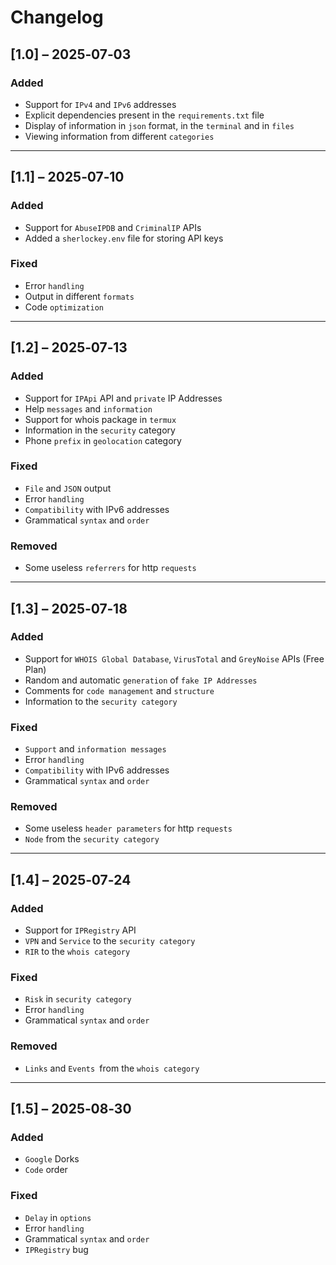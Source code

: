 # Changelog

## [1.0] – 2025‑07‑03
### Added
- Support for `IPv4` and `IPv6` addresses
- Explicit dependencies present in the `requirements.txt` file
- Display of information in `json` format, in the `terminal` and in `files`
- Viewing information from different `categories`

---

## [1.1] – 2025‑07‑10
### Added
- Support for `AbuseIPDB` and `CriminalIP` APIs
- Added a `sherlockey.env` file for storing API keys

### Fixed
- Error `handling`
- Output in different `formats`
- Code `optimization`

---
## [1.2] – 2025‑07‑13
### Added
- Support for `IPApi` API and `private` IP Addresses
- Help `messages` and `information`
- Support for whois package in `termux`
- Information in the `security` category
- Phone `prefix` in `geolocation` category

### Fixed
- `File` and `JSON` output
- Error `handling`
- `Compatibility` with IPv6 addresses
- Grammatical `syntax` and `order`

### Removed
- Some useless `referrers` for http `requests`

---
## [1.3] – 2025‑07‑18
### Added
- Support for `WHOIS Global Database`, `VirusTotal` and `GreyNoise` APIs (Free Plan)
- Random and automatic `generation` of `fake IP Addresses`
- Comments for `code management` and `structure`
- Information to the `security category`

### Fixed
- `Support` and `information messages`
- Error `handling`
- `Compatibility` with IPv6 addresses
- Grammatical `syntax` and `order`

### Removed
- Some useless `header parameters` for http `requests`
- `Node` from the `security category`

---
## [1.4] – 2025‑07‑24
### Added
- Support for `IPRegistry` API
- `VPN` and `Service` to the `security category`
- `RIR` to the `whois category`

### Fixed
- `Risk` in `security category`
- Error `handling`
- Grammatical `syntax` and `order`

### Removed
- `Links` and `Events `from the `whois category`

---
## [1.5] – 2025‑08‑30
### Added
- `Google` Dorks
- `Code` order

### Fixed
- `Delay` in `options`
- Error `handling`
- Grammatical `syntax` and `order`
- `IPRegistry` bug
